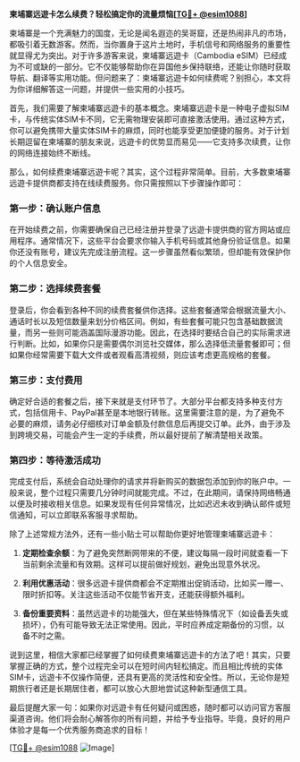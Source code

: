 **柬埔寨远遊卡怎么续费？轻松搞定你的流量烦恼[[TG💪+ @esim1088](https://t.me/s/esim1088)]**

柬埔寨是一个充满魅力的国度，无论是闻名遐迩的吴哥窟，还是热闹非凡的市场，都吸引着无数游客。然而，当你置身于这片土地时，手机信号和网络服务的重要性就显得尤为突出。对于许多游客来说，柬埔寨远遊卡（Cambodia eSIM）已经成为不可或缺的一部分。它不仅能够帮助你在异国他乡保持联络，还能让你随时获取导航、翻译等实用功能。但问题来了：柬埔寨远遊卡如何续费呢？别担心，本文将为你详细解答这一问题，并提供一些实用的小技巧。

首先，我们需要了解柬埔寨远遊卡的基本概念。柬埔寨远遊卡是一种电子虚拟SIM卡，与传统实体SIM卡不同，它无需物理安装即可直接激活使用。通过这种方式，你可以避免携带大量实体SIM卡的麻烦，同时也能享受更加便捷的服务。对于计划长期逗留在柬埔寨的朋友来说，远遊卡的优势显而易见——它支持多次续费，让你的网络连接始终不断线。

那么，如何续费柬埔寨远遊卡呢？其实，这个过程非常简单。目前，大多数柬埔寨远遊卡提供商都支持在线续费服务。你只需按照以下步骤操作即可：

### 第一步：确认账户信息

在开始续费之前，你需要确保自己已经注册并登录了远遊卡提供商的官方网站或应用程序。通常情况下，这些平台会要求你输入手机号码或其他身份验证信息。如果你还没有账号，建议先完成注册流程。这一步骤虽然看似繁琐，但却能有效保护你的个人信息安全。

### 第二步：选择续费套餐

登录后，你会看到各种不同的续费套餐供你选择。这些套餐通常会根据流量大小、通话时长以及短信数量来划分价格区间。例如，有些套餐可能只包含基础数据流量，而另一些则可能涵盖国际漫游功能。因此，在选择时要结合自己的实际需求进行判断。比如，如果你只是需要偶尔浏览社交媒体，那么选择低流量套餐即可；但如果你经常需要下载大文件或者观看高清视频，则应该考虑更高规格的套餐。

### 第三步：支付费用

确定好合适的套餐之后，接下来就是支付环节了。大部分平台都支持多种支付方式，包括信用卡、PayPal甚至是本地银行转账。这里需要注意的是，为了避免不必要的麻烦，请务必仔细核对订单金额及付款信息后再提交订单。此外，由于涉及到跨境交易，可能会产生一定的手续费，所以最好提前了解清楚相关政策。

### 第四步：等待激活成功

完成支付后，系统会自动处理你的请求并将新购买的数据包添加到你的账户中。一般来说，整个过程只需要几分钟时间就能完成。不过，在此期间，请保持网络畅通以便及时接收相关信息。如果发现有任何异常情况，比如迟迟未收到确认邮件或短信通知，可以立即联系客服寻求帮助。

除了上述常规方法外，还有一些小贴士可以帮助你更好地管理柬埔寨远遊卡：

1. **定期检查余额**：为了避免突然断网带来的不便，建议每隔一段时间就查看一下当前剩余流量和有效期。这样可以提前做好规划，避免出现意外状况。
   
2. **利用优惠活动**：很多远遊卡提供商都会不定期推出促销活动，比如买一赠一、限时折扣等。关注这些活动不仅能节省开支，还能获得额外福利。
   
3. **备份重要资料**：虽然远遊卡的功能强大，但在某些特殊情况下（如设备丢失或损坏），仍有可能导致无法正常使用。因此，平时应养成定期备份的习惯，以备不时之需。

说到这里，相信大家都已经掌握了如何续费柬埔寨远遊卡的方法了吧！其实，只要掌握正确的方式，整个过程完全可以在短时间内轻松搞定。而且相比传统的实体SIM卡，远遊卡不仅操作简便，还具有更高的灵活性和安全性。所以，无论你是短期旅行者还是长期居住者，都可以放心大胆地尝试这种新型通信工具。

最后提醒大家一句：如果你对远遊卡有任何疑问或困惑，随时都可以访问官方客服渠道咨询。他们将会耐心解答你的所有问题，并给予专业指导。毕竟，良好的用户体验才是每一个优秀服务商追求的目标！

[[TG💪+ @esim1088](https://t.me/s/esim1088) ![Image](https://i.postimg.cc/4NQfJmqS/Snipaste-2025-05-13-00-14-12.png)]